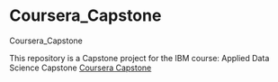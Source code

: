# Coursera_Capstone
Coursera_Capstone

This repository is a Capstone project for the IBM course: Applied Data Science Capstone
[Coursera Capstone](https://www.coursera.org/learn/applied-data-science-capstone/)
